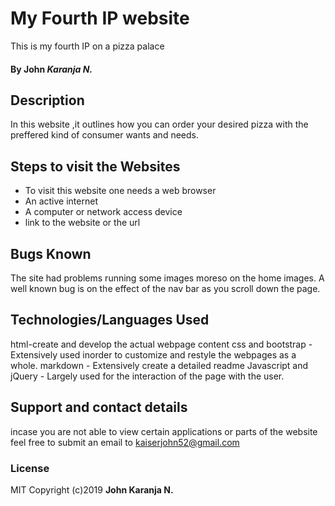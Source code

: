 # My Fourth IP website
This is my fourth IP on a pizza  palace 
#### By  John *Karanja N.*
## Description
In this website ,it outlines how you can order your desired pizza with the preffered kind of consumer wants and needs.
## Steps to visit the Websites
* To visit this website one needs a web browser
* An active internet
* A computer or network access device
* link to the website or the url



## Bugs Known

The site had problems running some images moreso on the home images.
A well known bug is on the effect of the nav bar as you scroll down the page.
## Technologies/Languages Used
html-create and develop the actual webpage content
css and bootstrap - Extensively used inorder to customize and restyle the webpages as a whole.
markdown - Extensively create a detailed readme
Javascript and jQuery - Largely used for the interaction of the page with the user.
## Support and contact details
incase you are not able to view certain applications or parts of the website feel free to submit an email to kaiserjohn52@gmail.com

### License
MIT
Copyright (c)2019 **John Karanja N.**